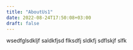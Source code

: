 ```yaml
---
title: "AboutUs1"
date: 2022-08-24T17:50:08+03:00
draft: false
---
```


wsedfglsdkljf saldkfjsd flksdfj sldkfj sdflskjf slfk
